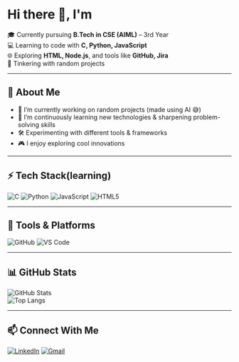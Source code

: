 # Hi there 👋, I'm  

🎓 Currently pursuing **B.Tech in CSE (AIML)** – 3rd Year  
💻 Learning to code with **C, Python, JavaScript**  
🌐 Exploring **HTML, Node.js**, and tools like **GitHub, Jira**  
🤖 Tinkering with random projects 

---

## 🚀 About Me
- 🔭 I’m currently working on random projects (made using AI 😅) 
- 🌱 I’m continuously learning new technologies & sharpening problem-solving skills  
- 🛠️ Experimenting with different tools & frameworks  
- 🎮 I enjoy exploring cool innovations  

---

## ⚡ Tech Stack(learning)
![C](https://img.shields.io/badge/-C-00599C?style=for-the-badge&logo=c&logoColor=white)
![Python](https://img.shields.io/badge/-Python-3776AB?style=for-the-badge&logo=python&logoColor=yellow)
![JavaScript](https://img.shields.io/badge/-JavaScript-F7DF1E?style=for-the-badge&logo=javascript&logoColor=black)
![HTML5](https://img.shields.io/badge/-HTML5-E34F26?style=for-the-badge&logo=html5&logoColor=white)

---

## 📌 Tools & Platforms
![GitHub](https://img.shields.io/badge/-GitHub-181717?style=for-the-badge&logo=github&logoColor=white)
![VS Code](https://img.shields.io/badge/-VSCode-0078D4?style=for-the-badge&logo=visual-studio-code&logoColor=white)

---

## 📊 GitHub Stats
![GitHub Stats](https://github-readme-stats.vercel.app/api?username=theguyz693&show_icons=true&theme=tokyonight)  
![Top Langs](https://github-readme-stats.vercel.app/api/top-langs/?username=theguyz693&layout=compact&theme=tokyonight)

---

## 📫 Connect With Me
[![LinkedIn](https://img.shields.io/badge/-LinkedIn-0A66C2?style=for-the-badge&logo=linkedin&logoColor=white)](https://linkedin.com/in/https://www.linkedin.com/in/pranav-us-927582377/)
[![Gmail](https://img.shields.io/badge/-Gmail-D14836?style=for-the-badge&logo=gmail&logoColor=white)](mailto:https://mail.google.com/mail/u/0/#inbox)
